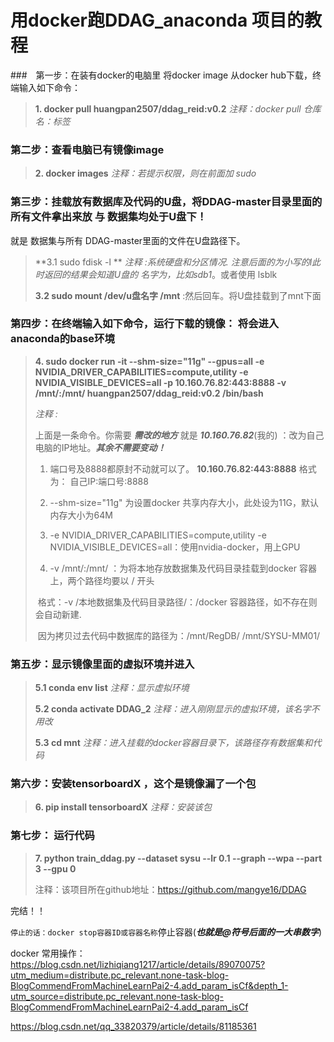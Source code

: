 #  用docker跑DDAG_anaconda 项目的教程

###　第一步：在装有docker的电脑里 将docker  image 从docker hub下载，终端输入如下命令：        

> **1. docker pull huangpan2507/ddag_reid:v0.2**                *注释：docker pull   仓库名：标签*
>
> 



### 第二步：查看电脑已有镜像image

> **2. docker images**                                                                   *注释：若提示权限，则在前面加 sudo*



### 第三步：挂载放有数据库及代码的U盘，将DDAG-master目录里面的所有文件拿出来放  与 数据集均处于U盘下！

就是 数据集与所有 DDAG-master里面的文件在U盘路径下。

> **3.1  sudo fdisk  -l **             *注释 :系统硬盘和分区情况. 注意后面的为小写的l此时返回的结果会知道U盘的 名字为，比如sdb1*。或者使用 lsblk
>
> **3.2  sudo mount  /dev/u盘名字   /mnt**     :然后回车。将U盘挂载到了mnt下面



### 第四步：在终端输入如下命令，运行下载的镜像：   将会进入anaconda的base环境                                                                

> **4. sudo docker run -it --shm-size="11g" --gpus=all -e  NVIDIA_DRIVER_CAPABILITIES=compute,utility -e NVIDIA_VISIBLE_DEVICES=all  -p 10.160.76.82:443:8888 -v  /mnt/:/mnt/ huangpan2507/ddag_reid:v0.2    /bin/bash**
>
> *注释 :*
>
> 上面是一条命令。你需要 ***需改的地方*** 就是 ***10.160.76.82***(我的) ：改为自己电脑的IP地址。***其余不需要变动！***
>
> 1. 端口号及8888都原封不动就可以了。 **10.160.76.82:443:8888**     格式为：  自己IP:端口号:8888
>
> 2. --shm-size="11g" 为设置docker 共享内存大小，此处设为11G，默认内存大小为64M
>
> 3. -e  NVIDIA_DRIVER_CAPABILITIES=compute,utility -e NVIDIA_VISIBLE_DEVICES=all：使用nvidia-docker，用上GPU
>
> 4. -v  /mnt/:/mnt/ ：为将本地存放数据集及代码目录挂载到docker 容器上，两个路径均要以 / 开头
>
> ​      格式：-v   /本地数据集及代码目录路径/：/docker 容器路径，如不存在则会自动新建.
>
> ​       因为拷贝过去代码中数据库的路径为：/mnt/RegDB/    /mnt/SYSU-MM01/   



### 第五步：显示镜像里面的虚拟环境并进入

> **5.1  conda env list**                                        *注释：显示虚拟环境*
>
> **5.2  conda activate DDAG_2**                      *注释：进入刚刚显示的虚拟环境，该名字不用改*
>
> **5.3  cd mnt**                                                    *注释：进入挂载的docker容器目录下，该路径存有数据集和代码*



### 第六步：安装tensorboardX ，这个是镜像漏了一个包

> **6. pip install tensorboardX**                   *注释：安装该包*



### 第七步： 运行代码

> **7.  python train_ddag.py --dataset sysu --lr 0.1 --graph --wpa --part 3 --gpu 0**
>
> 
>
> 注释：该项目所在github地址：https://github.com/mangye16/DDAG  

完结！！

`停止的话：docker stop容器ID或容器名称`停止容器(***也就是@符号后面的一大串数字***)



docker 常用操作： https://blog.csdn.net/lizhiqiang1217/article/details/89070075?utm_medium=distribute.pc_relevant.none-task-blog-BlogCommendFromMachineLearnPai2-4.add_param_isCf&depth_1-utm_source=distribute.pc_relevant.none-task-blog-BlogCommendFromMachineLearnPai2-4.add_param_isCf

https://blog.csdn.net/qq_33820379/article/details/81185361



